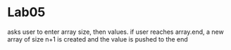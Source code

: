 # Lab05
asks user to enter array size, then values. if user reaches array.end, a new array of size n+1 is created and the value is pushed to the end

